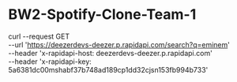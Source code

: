 # BW2-Spotify-Clone-Team-1

curl --request GET \
 --url 'https://deezerdevs-deezer.p.rapidapi.com/search?q=eminem' \
 --header 'x-rapidapi-host: deezerdevs-deezer.p.rapidapi.com' \
 --header 'x-rapidapi-key: 5a6381dc00mshabf37b748ad189cp1dd32cjsn153fb994b733'

